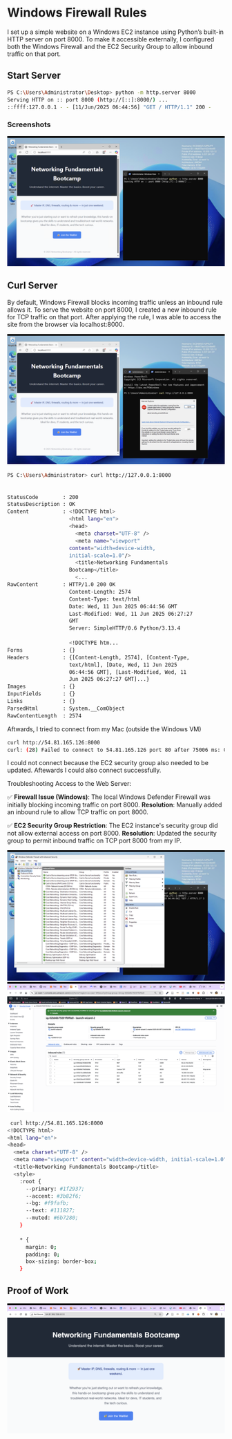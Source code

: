 # Windows Firewall Rules

I set up a simple website on a Windows EC2 instance using Python’s built-in HTTP server on port 8000. To make it accessible externally, I configured both the Windows Firewall and the EC2 Security Group to allow inbound traffic on that port.

## Start Server

```sh
PS C:\Users\Administrator\Desktop> python -m http.server 8000
Serving HTTP on :: port 8000 (http://[::]:8000/) ...
::ffff:127.0.0.1 - - [11/Jun/2025 06:44:56] "GET / HTTP/1.1" 200 -
```
### Screenshots

![Screenshot 1](assets/Screenshot%202025-06-11%20at%2008.30.24.png)  

## Curl Server

By default, Windows Firewall blocks incoming traffic unless an inbound rule allows it. To serve the website on port 8000, I created a new inbound rule for TCP traffic on that port. After applying the rule, I was able to access the site from the browser via localhost:8000.

![Screenshot 2](assets/Screenshot%202025-06-11%20at%2008.45.11.png)  

```sh
PS C:\Users\Administrator> curl http://127.0.0.1:8000


StatusCode        : 200
StatusDescription : OK
Content           : <!DOCTYPE html>
                    <html lang="en">
                    <head>
                      <meta charset="UTF-8" />
                      <meta name="viewport"
                    content="width=device-width,
                    initial-scale=1.0"/>
                      <title>Networking Fundamentals
                    Bootcamp</title>
                      <...
RawContent        : HTTP/1.0 200 OK
                    Content-Length: 2574
                    Content-Type: text/html
                    Date: Wed, 11 Jun 2025 06:44:56 GMT
                    Last-Modified: Wed, 11 Jun 2025 06:27:27
                    GMT
                    Server: SimpleHTTP/0.6 Python/3.13.4

                    <!DOCTYPE htm...
Forms             : {}
Headers           : {[Content-Length, 2574], [Content-Type,
                    text/html], [Date, Wed, 11 Jun 2025
                    06:44:56 GMT], [Last-Modified, Wed, 11
                    Jun 2025 06:27:27 GMT]...}
Images            : {}
InputFields       : {}
Links             : {}
ParsedHtml        : System.__ComObject
RawContentLength  : 2574
```

Aftwards, I tried to connect from my Mac (outside the Windows VM)

```sh
curl http://54.81.165.126:8000    
curl: (28) Failed to connect to 54.81.165.126 port 80 after 75006 ms: Couldn't connect to server
```

I could not connect because the EC2 security group also needed to be updated. Aftewards I could also connect successfully. 

Troubleshooting Access to the Web Server:

✅ **Firewall Issue (Windows)**:
The local Windows Defender Firewall was initially blocking incoming traffic on port 8000.
**Resolution**: Manually added an inbound rule to allow TCP traffic on port 8000.

✅ **EC2 Security Group Restriction**:
The EC2 instance's security group did not allow external access on port 8000.
**Resolution**: Updated the security group to permit inbound traffic on TCP port 8000 from my IP.

![Screenshot 4](assets/Screenshot%202025-06-11%20at%2008.57.04.png)  
![Screenshot 3](assets/Screenshot%202025-06-11%20at%2008.54.54.png)  


```sh
 curl http://54.81.165.126:8000 
<!DOCTYPE html>
<html lang="en">
<head>
  <meta charset="UTF-8" />
  <meta name="viewport" content="width=device-width, initial-scale=1.0"/>
  <title>Networking Fundamentals Bootcamp</title>
  <style>
    :root {
      --primary: #1f2937;
      --accent: #3b82f6;
      --bg: #f9fafb;
      --text: #111827;
      --muted: #6b7280;
    }

    * {
      margin: 0;
      padding: 0;
      box-sizing: border-box;
    }

```

## Proof of Work

![Screenshot 5](assets/Screenshot%202025-06-11%20at%2008.57.25.png)

